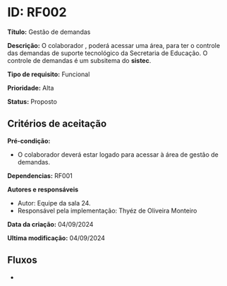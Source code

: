 # ID: RF002

**Título:** Gestão de demandas

**Descrição:** O colaborador , poderá acessar uma área, para ter o controle das demandas de suporte tecnológico da Secretaria de Educação.
O controle de demandas é um subsitema do **sistec**.

**Tipo de requisito:** Funcional

**Prioridade:** Alta

**Status:** Proposto

**Critérios de aceitação**
-

**Pré-condição:**
- O colaborador deverá estar logado para acessar à área de gestão de demandas.

**Dependencias:** RF001

**Autores e responsáveis**
- Autor: Equipe da sala 24.
- Responsável pela implementação: Thyéz de Oliveira Monteiro

**Data da criação:** 04/09/2024

**Ultima modificação:** 04/09/2024

## Fluxos
-